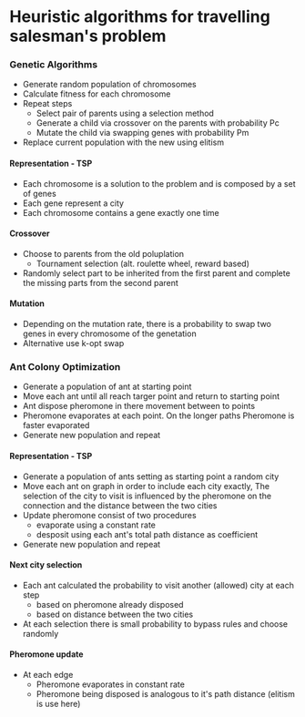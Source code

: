 # Heuristic algorithms for travelling salesman's problem
### Genetic Algorithms
- Generate random population of chromosomes
- Calculate fitness for each chromosome
- Repeat steps
  * Select pair of parents using a selection method
  * Generate a child via crossover on the parents with probability Pc
  * Mutate the child via swapping genes with probability Pm
- Replace current population with the new using elitism

#### Representation - TSP
- Each chromosome is a solution to the problem and is composed by a set of genes
- Each gene represent a city
- Each chromosome contains a gene exactly one time

#### Crossover
- Choose to parents from the old poluplation
  * Tournament selection (alt. roulette wheel, reward based)
- Randomly select part to be inherited from the first parent and complete the missing parts from the second parent

#### Mutation
- Depending on the mutation rate, there is a probability to swap two genes in every chromosome of the genetation
- Alternative use k-opt swap

### Ant Colony Optimization
- Generate a population of ant at starting point
- Move each ant until all reach targer point and return to starting point
- Ant dispose pheromone in there movement between to points
- Pheromone evaporates at each point. On the longer paths Pheromone is faster evaporated
- Generate new population and repeat

#### Representation - TSP
- Generate a population of ants setting as starting point a random city
- Move each ant on graph in order to include each city exactly, The selection of the city to visit is influenced by the pheromone on the connection and the distance between the two cities
- Update pheromone consist of two procedures
  * evaporate using a constant rate
  * desposit using each ant's total path distance as coefficient
- Generate new population and repeat

#### Next city selection
- Each ant calculated the probability to visit another (allowed) city at each step
  * based on pheromone already disposed
  * based on distance between the two cities
- At each selection there is small probability to bypass rules and choose randomly

#### Pheromone update
- At each edge 
  * Pheromone evaporates in constant rate
  * Pheromone being disposed is analogous to it's path distance (elitism is use here)
  
